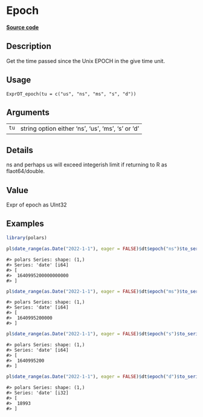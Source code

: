 
# Epoch

[**Source code**](https://github.com/pola-rs/r-polars/tree/main/R/expr__datetime.R#L553)

## Description

Get the time passed since the Unix EPOCH in the give time unit.

## Usage

<pre><code class='language-R'>ExprDT_epoch(tu = c("us", "ns", "ms", "s", "d"))
</code></pre>

## Arguments

<table>
<tr>
<td style="white-space: nowrap; font-family: monospace; vertical-align: top">
<code id="ExprDT_epoch_:_tu">tu</code>
</td>
<td>
string option either ‘ns’, ‘us’, ‘ms’, ‘s’ or ‘d’
</td>
</tr>
</table>

## Details

ns and perhaps us will exceed integerish limit if returning to R as
flaot64/double.

## Value

Expr of epoch as UInt32

## Examples

``` r
library(polars)

pl$date_range(as.Date("2022-1-1"), eager = FALSE)$dt$epoch("ns")$to_series()
```

    #> polars Series: shape: (1,)
    #> Series: 'date' [i64]
    #> [
    #>  1640995200000000000
    #> ]

``` r
pl$date_range(as.Date("2022-1-1"), eager = FALSE)$dt$epoch("ms")$to_series()
```

    #> polars Series: shape: (1,)
    #> Series: 'date' [i64]
    #> [
    #>  1640995200000
    #> ]

``` r
pl$date_range(as.Date("2022-1-1"), eager = FALSE)$dt$epoch("s")$to_series()
```

    #> polars Series: shape: (1,)
    #> Series: 'date' [i64]
    #> [
    #>  1640995200
    #> ]

``` r
pl$date_range(as.Date("2022-1-1"), eager = FALSE)$dt$epoch("d")$to_series()
```

    #> polars Series: shape: (1,)
    #> Series: 'date' [i32]
    #> [
    #>  18993
    #> ]
